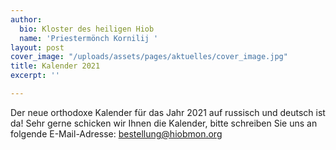 ```yaml
---
author:
  bio: Kloster des heiligen Hiob
  name: 'Priestermönch Kornilij '
layout: post
cover_image: "/uploads/assets/pages/aktuelles/cover_image.jpg"
title: Kalender 2021
excerpt: ''

---
```

Der neue orthodoxe Kalender für das Jahr 2021 auf russisch und deutsch ist da! Sehr gerne schicken wir Ihnen die Kalender, bitte schreiben Sie uns an folgende E-Mail-Adresse: bestellung@hiobmon.org